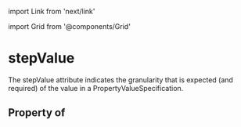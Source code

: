 import Link from 'next/link'
  
import Grid from '@components/Grid'

# stepValue

The stepValue attribute indicates the granularity that is expected (and required) of the value in a PropertyValueSpecification.

## Property of



